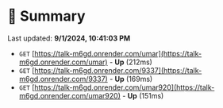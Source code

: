 # 📖 Summary
Last updated: **9/1/2024, 10:41:03 PM**

- `GET` [https://talk-m6gd.onrender.com/umar](https://talk-m6gd.onrender.com/umar) - **Up** (212ms)
- `GET` [https://talk-m6gd.onrender.com/9337](https://talk-m6gd.onrender.com/9337) - **Up** (169ms)
- `GET` [https://talk-m6gd.onrender.com/umar920](https://talk-m6gd.onrender.com/umar920) - **Up** (151ms)
